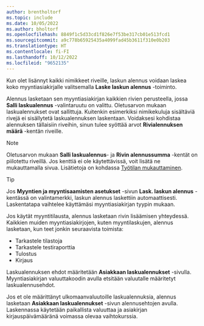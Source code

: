 ```yaml
---
author: brentholtorf
ms.topic: include
ms.date: 10/05/2022
ms.author: bholtorf
ms.openlocfilehash: 8849f1c5d33cd1f826e7f53be317cb01e513fcd1
ms.sourcegitcommit: a9c778b65925435a4099fad45b3611f310e0b203
ms.translationtype: HT
ms.contentlocale: fi-FI
ms.lasthandoff: 10/12/2022
ms.locfileid: "9652135"
---
```

Kun olet lisännyt kaikki nimikkeet riveille, laskun alennus voidaan laskea koko myyntiasiakirjalle valitsemalla **Laske laskun alennus** -toiminto.

Alennus lasketaan sen myyntiasiakirjan kaikkien rivien perusteella, jossa **Salli laskualennus** -valintaruutu on valittu. Oletusarvon mukaan laskualennukset ovat sallittuja. Kuitenkin esimerkiksi nimikekuluja sisältäviä rivejä ei sisällytetä laskualennuksen laskentaan. Voidaksesi kohdistaa alennuksen tällaisiin riveihin, sinun tulee syöttää arvot **Rivialennuksen määrä** -kentän riveille.  

> [!NOTE]
> Oletusarvon mukaan **Salli laskualennus**- ja **Rivin alennussumma** -kentät on piilotettu riveillä. Jos kenttiä ei ole käytettävissä, voit lisätä ne mukauttamalla sivua. Lisätietoja on kohdassa [Työtilan mukauttaminen](../ui-personalization-user.md#to-start-personalizing-a-page-through-the-personalizing-banner).

> [!TIP]
> Jos **Myyntien ja myyntisaamisten asetukset** -sivun **Lask. laskun alennus** -kentässä on valintamerkki, laskun alennus laskettiin automaattisesti. Laskentatapa vaihtelee käyttämäsi myyntiasiakirjan tyypin mukaan.
>
> Jos käytät myyntitilausta, alennus lasketaan rivin lisäämisen yhteydessä. Kaikkien muiden myyntiasiakirjojen, kuten myyntilaskujen, alennus lasketaan, kun teet jonkin seuraavista toimista:
>
> * Tarkastele tilastoja
> * Tarkastele testiraporttia
> * Tulostus
> * Kirjaus

Laskualennuksen ehdot määritetään **Asiakkaan laskualennukset** -sivulla. Myyntiasiakirjan valuuttakoodin avulla etsitään valuutalle määritetyt laskualennusehdot.

Jos et ole määrittänyt ulkomaanvaluutoille laskualennuksia, alennus lasketaan **Asiakkaan laskualennukset** -sivun alennusehtojen avulla. Laskennassa käytetään paikallista valuuttaa ja asiakirjan kirjauspäivämääränä voimassa olevaa vaihtokurssia.
